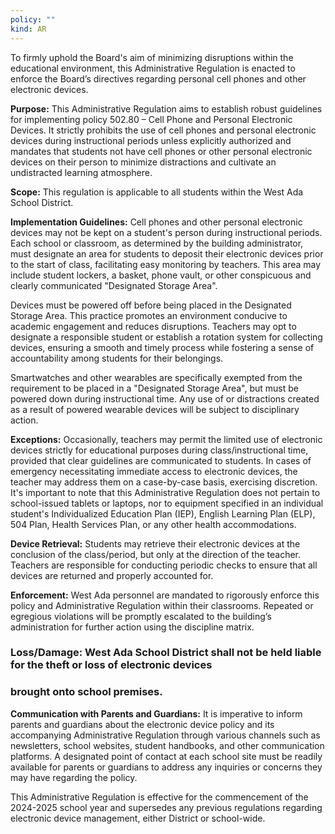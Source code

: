 ```yaml
---
policy: ""
kind: AR
---
```


To firmly uphold the Board's aim of minimizing disruptions within the educational environment, this Administrative
Regulation is enacted to enforce the Board’s directives regarding personal cell phones and other electronic devices.

**Purpose:** This Administrative Regulation aims to establish robust guidelines for implementing policy 502.80 – Cell
Phone and Personal Electronic Devices. It strictly prohibits the use of cell phones and personal electronic devices
during instructional periods unless explicitly authorized and mandates that students not have cell phones or other
personal electronic devices on their person to minimize distractions and cultivate an undistracted learning
atmosphere.

**Scope:** This regulation is applicable to all students within the West Ada School District.

**Implementation Guidelines:** Cell phones and other personal electronic devices may not be kept on a student's person
during instructional periods. Each school or classroom, as determined by the building administrator, must designate
an area for students to deposit their electronic devices prior to the start of class, facilitating easy monitoring by
teachers. This area may include student lockers, a basket, phone vault, or other conspicuous and clearly
communicated "Designated Storage Area".

Devices must be powered off before being placed in the Designated Storage Area. This practice promotes an
environment conducive to academic engagement and reduces disruptions. Teachers may opt to designate a
responsible student or establish a rotation system for collecting devices, ensuring a smooth and timely process while
fostering a sense of accountability among students for their belongings.

Smartwatches and other wearables are specifically exempted from the requirement to be placed in a "Designated
Storage Area", but must be powered down during instructional time. Any use of or distractions created as a result of
powered wearable devices will be subject to disciplinary action.

**Exceptions:** Occasionally, teachers may permit the limited use of electronic devices strictly for educational purposes
during class/instructional time, provided that clear guidelines are communicated to students. In cases of emergency
necessitating immediate access to electronic devices, the teacher may address them on a case-by-case basis,
exercising discretion. It's important to note that this Administrative Regulation does not pertain to school-issued
tablets or laptops, nor to equipment specified in an individual student's Individualized Education Plan (IEP), English
Learning Plan (ELP), 504 Plan, Health Services Plan, or any other health accommodations.

**Device Retrieval:** Students may retrieve their electronic devices at the conclusion of the class/period, but only at the
direction of the teacher. Teachers are responsible for conducting periodic checks to ensure that all devices are
returned and properly accounted for.

**Enforcement:** West Ada personnel are mandated to rigorously enforce this policy and Administrative Regulation
within their classrooms. Repeated or egregious violations will be promptly escalated to the building’s administration
for further action using the discipline matrix.

### Loss/Damage: West Ada School District shall not be held liable for the theft or loss of electronic devices

### brought onto school premises.

**Communication with Parents and Guardians:** It is imperative to inform parents and guardians about the electronic
device policy and its accompanying Administrative Regulation through various channels such as newsletters, school
websites, student handbooks, and other communication platforms. A designated point of contact at each school site
must be readily available for parents or guardians to address any inquiries or concerns they may have regarding the
policy.

This Administrative Regulation is effective for the commencement of the 2024-2025 school year and supersedes any
previous regulations regarding electronic device management, either District or school-wide.
